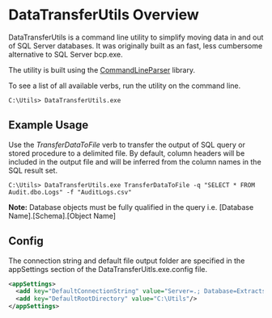 # DataTransferUtils Overview
DataTransferUtils is a command line utility to simplify moving data in and out of SQL Server databases.
It was originally built as an fast, less cumbersome alternative to SQL Server bcp.exe.

The utility is built using the [CommandLineParser](https://github.com/commandlineparser/commandline) library.

To see a list of all available verbs, run the utility on the command line.
```
C:\Utils> DataTransferUtils.exe
```

## Example Usage
Use the *TransferDataToFile* verb to transfer the output of SQL query or stored procedure to a delimited file.
By default, column headers will be included in the output file and will be inferred from the column names in the SQL result set.
```
C:\Utils> DataTransferUtils.exe TransferDataToFile -q "SELECT * FROM Audit.dbo.Logs" -f "AuditLogs.csv"
```
**Note:** Database objects must be fully qualified in the query i.e. [Database Name].[Schema].[Object Name]

## Config
The connection string and default file output folder are specified in the appSettings section of the DataTransferUitls.exe.config file.
```xml
<appSettings>
  <add key="DefaultConnectionString" value="Server=.; Database=Extracts; Trusted_Connection=True;"/>
  <add key="DefaultRootDirectory" value="C:\Utils"/>
</appSettings>
